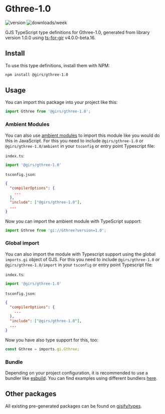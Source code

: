 
# Gthree-1.0

![version](https://img.shields.io/npm/v/@girs/gthree-1.0)
![downloads/week](https://img.shields.io/npm/dw/@girs/gthree-1.0)


GJS TypeScript type definitions for Gthree-1.0, generated from library version 1.0.0 using [ts-for-gir](https://github.com/gjsify/ts-for-gir) v4.0.0-beta.16.


## Install

To use this type definitions, install them with NPM:
```bash
npm install @girs/gthree-1.0
```

## Usage

You can import this package into your project like this:
```ts
import Gthree from '@girs/gthree-1.0';
```

### Ambient Modules

You can also use [ambient modules](https://github.com/gjsify/ts-for-gir/tree/main/packages/cli#ambient-modules) to import this module like you would do this in JavaScript.
For this you need to include `@girs/gthree-1.0` or `@girs/gthree-1.0/ambient` in your `tsconfig` or entry point Typescript file:

`index.ts`:
```ts
import '@girs/gthree-1.0'
```

`tsconfig.json`:
```json
{
  "compilerOptions": {
    ...
  },
  "include": ["@girs/gthree-1.0"],
  ...
}
```

Now you can import the ambient module with TypeScript support: 

```ts
import Gthree from 'gi://Gthree?version=1.0';
```

### Global import

You can also import the module with Typescript support using the global `imports.gi` object of GJS.
For this you need to include `@girs/gthree-1.0` or `@girs/gthree-1.0/import` in your `tsconfig` or entry point Typescript file:

`index.ts`:
```ts
import '@girs/gthree-1.0'
```

`tsconfig.json`:
```json
{
  "compilerOptions": {
    ...
  },
  "include": ["@girs/gthree-1.0"],
  ...
}
```

Now you have also type support for this, too:

```ts
const Gthree = imports.gi.Gthree;
```

### Bundle

Depending on your project configuration, it is recommended to use a bundler like [esbuild](https://esbuild.github.io/). You can find examples using different bundlers [here](https://github.com/gjsify/ts-for-gir/tree/main/examples).

## Other packages

All existing pre-generated packages can be found on [gjsify/types](https://github.com/gjsify/types).

